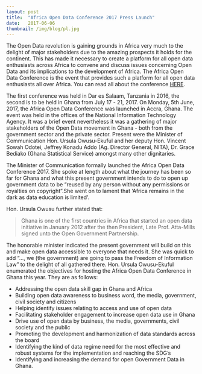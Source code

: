 ```yaml
---
layout: post 
title:  "Africa Open Data Conference 2017 Press Launch"
date:   2017-06-06
thumbnail: /img/blog/pl.jpg
---
```


The Open Data revolution is gaining grounds in Africa very much to the delight of major stakeholders due to the amazing prospects it holds for the continent. This has made it necessary to create a platform for all open data enthusiasts across Africa to convene and discuss issues concerning Open Data and its implications to the development of Africa. The Africa Open Data Conference is the event that provides such a platform for all open data enthusiasts all over Africa. You can read all about the conference  [HERE](http://africaopendata.net/).

The first conference was held in Dar es Salaam, Tanzania in 2016, the second is to be held in Ghana from July 17 - 21, 2017. On Monday, 5th June, 2017, the Africa Open Data Conference was launched in Accra, Ghana. The event was held in the offices of the National Information Technology Agency. It was a brief event nevertheless it was a gathering of major stakeholders of the Open Data movement in Ghana - both from the government sector and the private sector. Present were the Minister of Communication Hon. Ursula Owusu-Ekuful and her deputy Hon. Vincent Sowah Odotei, Jeffrey Konadu Addo (Ag. Director General, NITA), Dr. Grace Bediako (Ghana Statistical Service) amongst many other dignitaries. 
 
The Minister of Communication formally launched the Africa Open Data Conference 2017. She spoke at length about what the journey has been so far for Ghana and what this present government intends to do to open up government data to be “reused by any person without any permissions or royalties on copyright”.She went on to lament that ‘Africa remains in the dark as data education is limited'. 
 
Hon. Ursula Owusu further stated that:
> Ghana is one of the first countries in Africa that started an open data initiative in January 2012 after the then President, Late Prof. Atta-Mills signed unto the Open Government Partnership.
 
The honorable minister indicated the present government will build on this and make open data accessible to everyone that needs it. She was quick to add “..., we (the government) are going to pass the Freedom of Information Law” to the delight of all gathered there. Hon. Ursula Owusu-Ekuful enumerated the objectives for hosting the Africa Open Data Conference in Ghana this year. They are as follows:

* Addressing the open data skill gap in Ghana and Africa
* Building  open data awareness to business word, the media, government, civil society and citizens
* Helping identify issues relating to access and use of open data
* Facilitating stakeholder engagement to increase open data use in Ghana
* Drive use of open data by business, the media, governments, civil society and the public
* Promoting the development and harmonization of data standards across the board
* Identifying the kind of data regime need for the most effective and robust systems for the implementation and reaching the SDG’s
* Identifying and increasing the demand for open Government Data in Ghana.
